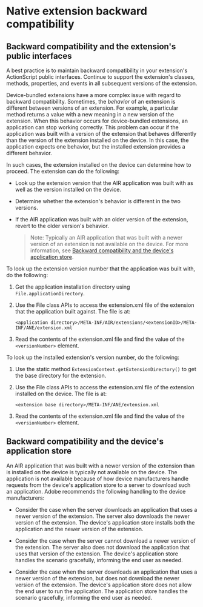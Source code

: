 # Native extension backward compatibility

## Backward compatibility and the extension's public interfaces

A best practice is to maintain backward compatibility in your extension's
ActionScript public interfaces. Continue to support the extension's classes,
methods, properties, and events in all subsequent versions of the extension.

Device-bundled extensions have a more complex issue with regard to backward
compatibility. Sometimes, the _behavior_ of an extension is different between
versions of an extension. For example, a particular method returns a value with
a new meaning in a new version of the extension. When this behavior occurs for
device-bundled extensions, an application can stop working correctly. This
problem can occur if the application was built with a version of the extension
that behaves differently than the version of the extension installed on the
device. In this case, the application expects one behavior, but the installed
extension provides a different behavior.

In such cases, the extension installed on the device can determine how to
proceed. The extension can do the following:

- Look up the extension version that the AIR application was built with as well
  as the version installed on the device.

- Determine whether the extension's behavior is different in the two versions.

- If the AIR application was built with an older version of the extension,
  revert to the older version's behavior.

  > Note: Typically an AIR application that was built with a newer version of an
  > extension is not available on the device. For more information, see
  > [Backward compatibility and the device's application store](#backward-compatibility-and-the-devices-application-store).

To look up the extension version number that the application was built with, do
the following:

1.  Get the application installation directory using
    `File.applicationDirectory`.

2.  Use the File class APIs to access the extension.xml file of the extension
    that the application built against. The file is at:

        <application directory>/META-INF/AIR/extensions/<extensionID>/META-INF/ANE/extension.xml

3.  Read the contents of the extension.xml file and find the value of the
    `<versionNumber>` element.

To look up the installed extension's version number, do the following:

1.  Use the static method `ExtensionContext.getExtensionDirectory()` to get the
    base directory for the extension.

2.  Use the File class APIs to access the extension.xml file of the extension
    installed on the device. The file is at:

        <extension base directory>/META-INF/ANE/extension.xml

3.  Read the contents of the extension.xml file and find the value of the
    `<versionNumber>` element.

## Backward compatibility and the device's application store

An AIR application that was built with a newer version of the extension than is
installed on the device is typically not available on the device. The
application is not available because of how device manufacturers handle requests
from the device's application store to a server to download such an application.
Adobe recommends the following handling to the device manufacturers:

- Consider the case when the server downloads an application that uses a newer
  version of the extension. The server also downloads the newer version of the
  extension. The device's application store installs both the application and
  the newer version of the extension.

- Consider the case when the server cannot download a newer version of the
  extension. The server also does not download the application that uses that
  version of the extension. The device's application store handles the scenario
  gracefully, informing the end user as needed.

- Consider the case when the server downloads an application that uses a newer
  version of the extension, but does not download the newer version of the
  extension. The device's application store does not allow the end user to run
  the application. The application store handles the scenario gracefully,
  informing the end user as needed.
